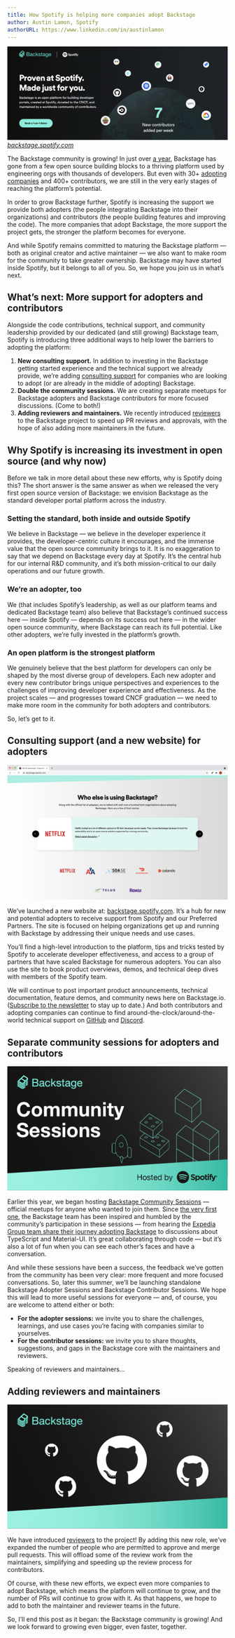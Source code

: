 ```yaml
---
title: How Spotify is helping more companies adopt Backstage
author: Austin Lamon, Spotify
authorURL: https://www.linkedin.com/in/austinlamon
---
```


[![The Backstage community is growing! In just over a year, Backstage has gone from a few open source building blocks to a thriving platform used by engineering orgs with thousands of developers. But even with 30+ adopting companies and 400+ contributors, we are still in the very early stages of reaching the platform’s potential.](assets/21-06-22/spotify-backstage-header.gif)](https://backstage.spotify.com/)
_[backstage.spotify.com](https://backstage.spotify.com)_

The Backstage community is growing! In just over [a year](https://engineering.atspotify.com/2021/03/16/happy-birthday-backstage-spotifys-biggest-open-source-project-grows-up-fast/), Backstage has gone from a few open source building blocks to a thriving platform used by engineering orgs with thousands of developers. But even with 30+ [adopting companies](https://github.com/backstage/backstage/blob/master/ADOPTERS.md) and 400+ contributors, we are still in the very early stages of reaching the platform’s potential.

In order to grow Backstage further, Spotify is increasing the support we provide both adopters (the people integrating Backstage into their organizations) and contributors (the people building features and improving the code). The more companies that adopt Backstage, the more support the project gets, the stronger the platform becomes for everyone.

And while Spotify remains committed to maturing the Backstage platform — both as original creator and active maintainer — we also want to make room for the community to take greater ownership. Backstage may have started inside Spotify, but it belongs to all of you. So, we hope you join us in what’s next.

<!--truncate-->

## What’s next: More support for adopters and contributors

Alongside the code contributions, technical support, and community leadership provided by our dedicated (and still growing) Backstage team, Spotify is introducing three additional ways to help lower the barriers to adopting the platform:

1. **New consulting support.** In addition to investing in the Backstage getting started experience and the technical support we already provide, we’re adding [consulting support](https://backstage.spotify.com) for companies who are looking to adopt (or are already in the middle of adopting) Backstage.
2. **Double the community sessions.** We are creating separate meetups for Backstage adopters and Backstage contributors for more focused discussions. (Come to both!)
3. **Adding reviewers and maintainers.** We recently introduced [reviewers](https://github.com/backstage/backstage/pull/5137) to the Backstage project to speed up PR reviews and approvals, with the hope of also adding more maintainers in the future.

## Why Spotify is increasing its investment in open source (and why now)

Before we talk in more detail about these new efforts, why is Spotify doing this? The short answer is the same answer as when we released the very first open source version of Backstage: we envision Backstage as the standard developer portal platform across the industry.

### Setting the standard, both inside and outside Spotify

We believe in Backstage — we believe in the developer experience it provides, the developer-centric culture it encourages, and the immense value that the open source community brings to it. It is no exaggeration to say that we depend on Backstage every day at Spotify. It’s the central hub for our internal R&D community, and it’s both mission-critical to our daily operations and our future growth.

### We’re an adopter, too

We (that includes Spotify’s leadership, as well as our platform teams and dedicated Backstage team) also believe that Backstage’s continued success here — inside Spotify — depends on its success out here — in the wider open source community, where Backstage can reach its full potential. Like other adopters, we’re fully invested in the platform’s growth.

### An open platform is the strongest platform

We genuinely believe that the best platform for developers can only be shaped by the most diverse group of developers. Each new adopter and every new contributor brings unique perspectives and experiences to the challenges of improving developer experience and effectiveness. As the project scales — and progresses toward CNCF graduation — we need to make more room in the community for both adopters and contributors.

So, let’s get to it.

## Consulting support (and a new website) for adopters

[![Who else is using Backstage? Netflix, Zalando, TELUS, DoorDash, more](assets/21-06-22/spotify-backstage-adopters.png)](https://backstage.spotify.com/)

We’ve launched a new website at: [backstage.spotify.com](https://backstage.spotify.com). It’s a hub for new and potential adopters to receive support from Spotify and our Preferred Partners. The site is focused on helping organizations get up and running with Backstage by addressing their unique needs and use cases.

You’ll find a high-level introduction to the platform, tips and tricks tested by Spotify to accelerate developer effectiveness, and access to a group of partners that have scaled Backstage for numerous adopters. You can also use the site to book product overviews, demos, and technical deep dives with members of the Spotify team.

We will continue to post important product announcements, technical documentation, feature demos, and community news here on Backstage.io. ([Subscribe to the newsletter](https://info.backstage.spotify.com/newsletter_subscribe) to stay up to date.) And both contributors and adopting companies can continue to find around-the-clock/around-the-world technical support on [GitHub](https://github.com/backstage/backstage) and [Discord](https://discord.gg/MUpMjP2).

## Separate community sessions for adopters and contributors

[![Backstage Community Sessions, hosted by Spotify](assets/21-06-22/backstage-community-sessions.png)](https://github.com/backstage/community/#backstage-community)

Earlier this year, we began hosting [Backstage Community Sessions](https://github.com/backstage/community/#backstage-community) — official meetups for anyone who wanted to join them. Since [the very first one](https://youtu.be/4-VX9tDdJYY), the Backstage team has been inspired and humbled by the community’s participation in these sessions — from hearing the [Expedia Group team share their journey adopting Backstage](https://youtu.be/rRphwXeq33Q?t=1509) to discussions about TypeScript and Material-UI. It’s great collaborating through code — but it’s also a lot of fun when you can see each other’s faces and have a conversation.

And while these sessions have been a success, the feedback we’ve gotten from the community has been very clear: more frequent and more focused conversations. So, later this summer, we’ll be launching standalone Backstage Adopter Sessions and Backstage Contributor Sessions. We hope this will lead to more useful sessions for everyone — and, of course, you are welcome to attend either or both:

- **For the adopter sessions:** we invite you to share the challenges, learnings, and use cases you’re facing with companies similar to yourselves.
- **For the contributor sessions:** we invite you to share thoughts, suggestions, and gaps in the Backstage core with the maintainers and reviewers.

Speaking of reviewers and maintainers…

## Adding reviewers and maintainers

[![GitHub logo](assets/21-06-22/gh-reviewers.png)](https://github.com/backstage/backstage/blob/master/GOVERNANCE.md#reviewers)

We have introduced [reviewers](https://github.com/backstage/backstage/blob/master/GOVERNANCE.md#reviewers) to the project! By adding this new role, we’ve expanded the number of people who are permitted to approve and merge pull requests. This will offload some of the review work from the maintainers, simplifying and speeding up the review process for contributors.

Of course, with these new efforts, we expect even more companies to adopt Backstage, which means the platform will continue to grow, and the number of PRs will continue to grow with it. As that happens, we hope to add to both the maintainer and reviewer teams in the future.

So, I’ll end this post as it began: the Backstage community is growing! And we look forward to growing even bigger, even faster, together.
